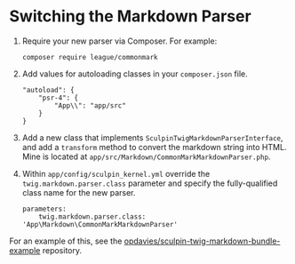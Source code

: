 # Switching the Markdown Parser

1. Require your new parser via Composer. For example:
    ```
    composer require league/commonmark
    ```

1. Add values for autoloading classes in your `composer.json` file.
    ```
    "autoload": {
        "psr-4": {
            "App\\": "app/src"
        }
    }
    ```

1. Add a new class that implements `SculpinTwigMarkdownParserInterface`, and add a `transform` method to convert the markdown string into HTML. Mine is located at `app/src/Markdown/CommonMarkMarkdownParser.php`.

1. Within `app/config/sculpin_kernel.yml` override the `twig.markdown.parser.class` parameter and specify the fully-qualified class name for the new parser.
    ```
    parameters:
        twig.markdown.parser.class: 'App\Markdown\CommonMarkMarkdownParser'
    ```

For an example of this, see the [opdavies/sculpin-twig-markdown-bundle-example][] repository.

[opdavies/sculpin-twig-markdown-bundle-example]: https://github.com/opdavies/sculpin-twig-markdown-bundle-example/tree/swap-markdown-parser
